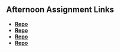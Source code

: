 ## Afternoon Assignment Links

* **[Repo](https://github.com/Kolby-Strang/Game-Night)**
* **[Repo](https://github.com/Kolby-Strang/Vender)**
* **[Repo](https://github.com/Kolby-Strang/<ASSIGNMENT_REPO>)**
* **[Repo](https://github.com/Kolby-Strang/<ASSIGNMENT_REPO>)**
